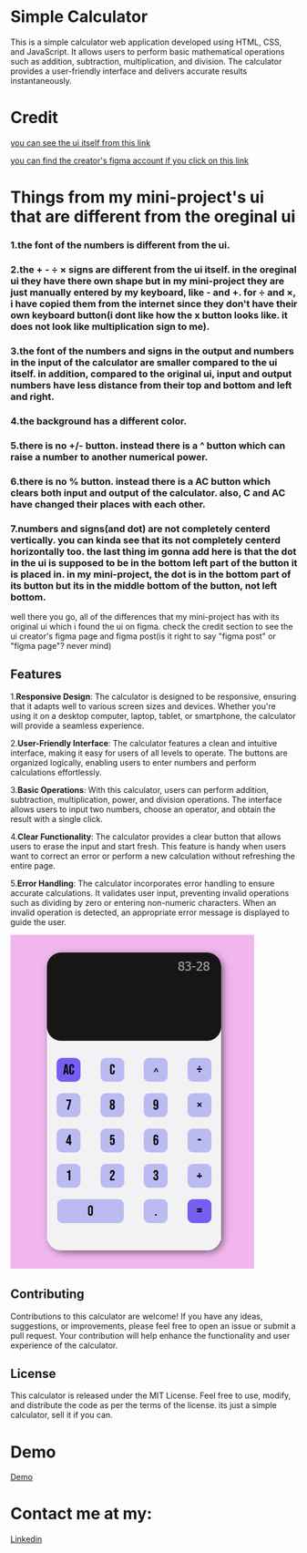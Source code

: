 # Simple Calculator

This is a simple calculator web application developed using HTML, CSS, and JavaScript. It allows users to perform basic mathematical operations such as addition, subtraction, multiplication, and division. The calculator provides a user-friendly interface and delivers accurate results instantaneously.

# Credit
[you can see the ui itself from this link](https://www.figma.com/file/0Rp5xCvv850Cw6YOHNG504/Calculator-(Community)?type=design&t=x2L1tWbwhMTxGpm2-6)

[you can find the creator's figma account if you click on this link](https://www.figma.com/@julihabif)

# Things from my mini-project's ui that are different from the oreginal ui

### 1.the font of the numbers is different from the ui.

### 2.the + - ÷ × signs are different from the ui itself. in the oreginal ui they have there own shape but in my mini-project they are just manually entered by my keyboard, like - and +. for ÷ and ×, i have copied them from the internet since they don't have their own keyboard button(i dont like how the x button looks like. it does not look like multiplication sign to me).

### 3.the font of the numbers and signs in the output and numbers in the input of the calculator are smaller compared to the ui itself. in addition, compared to the original ui, input and output numbers have less distance from their top and bottom and left and right.

### 4.the background has a different color.

### 5.there is no +/- button. instead there is a ^ button which can raise a number to another numerical power.

### 6.there is no % button. instead there is a AC button which clears both input and output of the calculator. also, C and AC have changed their places with each other.

### 7.numbers and signs(and dot) are not completely centerd vertically. you can kinda see that its not completely centerd horizontally too. the last thing im gonna add here is that the dot in the ui is supposed to be in the bottom left part of the button it is placed in. in my mini-project, the dot is in the bottom part of its button but its in the middle bottom of the button, not left bottom.


well there you go, all of the differences that my mini-project has with its original ui which i found the ui on figma. check the credit section to see the ui creator's figma page and figma post(is it right to say "figma post" or "figma page"? never mind)

## Features

1.**Responsive Design**: The calculator is designed to be responsive, ensuring that it adapts well to various screen sizes and devices. Whether you're using it on a desktop computer, laptop, tablet, or smartphone, the calculator will provide a seamless experience.

2.**User-Friendly Interface**: The calculator features a clean and intuitive interface, making it easy for users of all levels to operate. The buttons are organized logically, enabling users to enter numbers and perform calculations effortlessly.

3.**Basic Operations**: With this calculator, users can perform addition, subtraction, multiplication, power, and division operations. The interface allows users to input two numbers, choose an operator, and obtain the result with a single click.

4.**Clear Functionality**: The calculator provides a clear button that allows users to erase the input and start fresh. This feature is handy when users want to correct an error or perform a new calculation without refreshing the entire page.

5.**Error Handling**: The calculator incorporates error handling to ensure accurate calculations. It validates user input, preventing invalid operations such as dividing by zero or entering non-numeric characters. When an invalid operation is detected, an appropriate error message is displayed to guide the user.

![App Screenshot](https://raw.githubusercontent.com/Dreamer474747/Dreamer474747.github.io/main/calculator/calculator.PNG)

## Contributing

Contributions to this calculator are welcome! If you have any ideas, suggestions, or improvements, please feel free to open an issue or submit a pull request. Your contribution will help enhance the functionality and user experience of the calculator.

## License

This calculator is released under the MIT License. Feel free to use, modify, and distribute the code as per the terms of the license. its just a simple calculator, sell it if you can.


# Demo
[Demo](https://dreamer474747.github.io/calculator/)


# Contact me at my:

[Linkedin](https://linkedin.com/in/mobin-taataghi)








